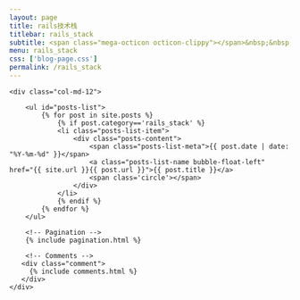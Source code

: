 ```yaml
---
layout: page
title: rails技术栈
titlebar: rails_stack
subtitle: <span class="mega-octicon octicon-clippy"></span>&nbsp;&nbsp; 兴趣是最好的动力。
menu: rails_stack
css: ['blog-page.css']
permalink: /rails_stack
---
```


<div class="row">

    <div class="col-md-12">

        <ul id="posts-list">
            {% for post in site.posts %}
                {% if post.category=='rails_stack' %}
                <li class="posts-list-item">
                    <div class="posts-content">
                        <span class="posts-list-meta">{{ post.date | date: "%Y-%m-%d" }}</span>
                        <a class="posts-list-name bubble-float-left" href="{{ site.url }}{{ post.url }}">{{ post.title }}</a>
                        <span class='circle'></span>
                    </div>
                </li>
                {% endif %}
            {% endfor %}
        </ul> 

        <!-- Pagination -->
        {% include pagination.html %}

        <!-- Comments -->
       <div class="comment">
         {% include comments.html %}
       </div>
    </div>

</div>
<script>
    $(document).ready(function(){

        // Enable bootstrap tooltip
        $("body").tooltip({ selector: '[data-toggle=tooltip]' });

    });
</script>
